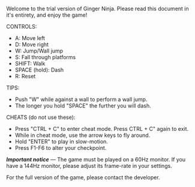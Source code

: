 Welcome to the trial version of Ginger Ninja.
Please read this document in it's entirety, and enjoy the game!

CONTROLS:
- A: Move left
- D: Move right
- W: Jump/Wall jump
- S: Fall through platforms
- SHIFT: Walk
- SPACE (hold): Dash
- R: Reset

TIPS:
- Push "W" while against a wall to perform a wall jump.
- The longer you hold "SPACE" the further you will dash.

CHEATS (do not use these):
- Press "CTRL + C" to enter cheat mode. Press CTRL + C" again to exit.
- While in cheat mode, use the arrow keys to fly around. 
- Hold "ENTER" to play in slow-motion.
- Press F1-F6 to alter your checkpoint.

***Important notice*** — The game must be played on a 60Hz monitor. 
If you have a 144Hz monitor, please adjust its frame-rate in your settings.

For the full version of the game, please contact the developer.
